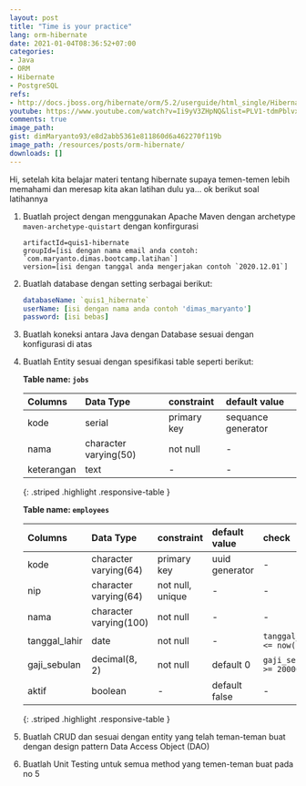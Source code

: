 ```yaml
---
layout: post
title: "Time is your practice"
lang: orm-hibernate
date: 2021-01-04T08:36:52+07:00
categories:
- Java
- ORM
- Hibernate
- PostgreSQL
refs: 
- http://docs.jboss.org/hibernate/orm/5.2/userguide/html_single/Hibernate_User_Guide.html
youtube: https://www.youtube.com/watch?v=Ii9yV3ZHpNQ&list=PLV1-tdmPblvxHxNh867D1JR4u52LgzeIr&index=14
comments: true
image_path: 
gist: dimMaryanto93/e8d2abb5361e811860d6a462270f119b
image_path: /resources/posts/orm-hibernate/
downloads: []
---
```


Hi, setelah kita belajar materi tentang hibernate supaya temen-temen lebih memahami dan meresap kita akan latihan dulu ya... ok berikut soal latihannya

1. Buatlah project dengan menggunakan Apache Maven dengan archetype `maven-archetype-quistart` dengan konfirgurasi 
    ```properties
    artifactId=quis1-hibernate
    groupId=[isi dengan nama email anda contoh: `com.maryanto.dimas.bootcamp.latihan`]
    version=[isi dengan tanggal anda mengerjakan contoh `2020.12.01`]
    ```

2. Buatlah database dengan setting serbagai berikut:
    ```yaml
    databaseName: `quis1_hibernate`
    userName: [isi dengan nama anda contoh 'dimas_maryanto']
    password: [isi bebas]
    ```

3. Buatlah koneksi antara Java dengan Database sesuai dengan konfigurasi di atas

4. Buatlah Entity sesuai dengan spesifikasi table seperti berikut:

    **Table name: `jobs`**

    | Columns       | Data Type             | constraint    | default value         |
    | :---          | :---                  | :---          | :---                  |
    | kode          | serial                | primary key   | sequance generator    |
    | nama          | character varying(50) | not null      | -                     |
    | keterangan    | text                  | -             | -                     |
    {: .striped .highlight .responsive-table }

    **Table name: `employees`**
    
    | Columns       | Data Type             | constraint        | default value         | check                     |
    | :---          | :---                  | :---              | :---                  | :---                      |
    | kode          | character varying(64) | primary key       | uuid generator        | -                         |
    | nip           | character varying(64) | not null, unique  | -                     | -                         |
    | nama          | character varying(100)| not null          | -                     | -                         |
    | tanggal_lahir | date                  | not null          | -                     | `tanggal_lahir <= now()`  |
    | gaji_sebulan  | decimal(8, 2)         | not null          | default 0             | `gaji_sebulan >= 2000000` |
    | aktif         | boolean               | -                 | default false         | -                         |
    {: .striped .highlight .responsive-table }

5. Buatlah CRUD dan sesuai dengan entity yang telah teman-teman buat dengan design pattern Data Access Object (DAO)

6. Buatlah Unit Testing untuk semua method yang temen-teman buat pada no 5